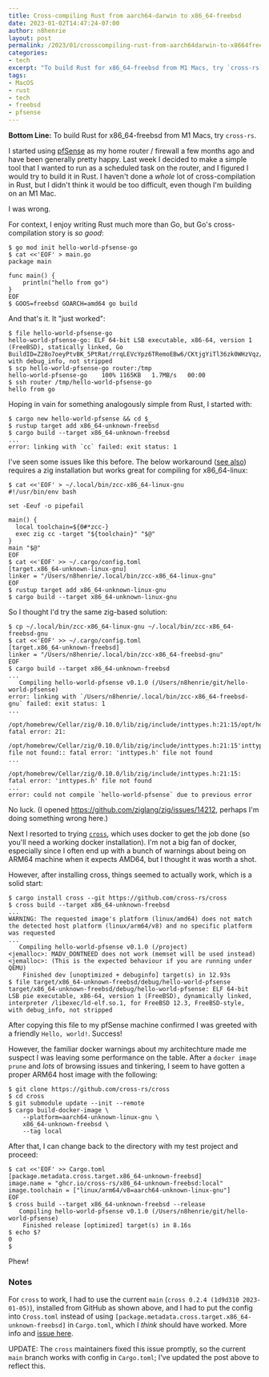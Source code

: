 ```yaml
---
title: Cross-compiling Rust from aarch64-darwin to x86_64-freebsd
date: 2023-01-02T14:47:24-07:00
author: n8henrie
layout: post
permalink: /2023/01/crosscompiling-rust-from-aarch64darwin-to-x8664freebsd/
categories:
- tech
excerpt: "To build Rust for x86_64-freebsd from M1 Macs, try `cross-rs`."
tags:
- MacOS
- rust
- tech
- freebsd
- pfsense
---
```

**Bottom Line:** To build Rust for x86_64-freebsd from M1 Macs, try `cross-rs`.
<!--more-->

I started using [pfSense][0] as my home router / firewall a few months ago and
have been generally pretty happy. Last week I decided to make a simple tool
that I wanted to run as a scheduled task on the router, and I figured I would
try to build it in Rust. I haven't done a *whole* lot of cross-compilation in
Rust, but I didn't think it would be too difficult, even though I'm building on
an M1 Mac.

I was wrong.

For context, I enjoy writing Rust much more than Go, but Go's cross-compilation
story is *so good*:

```console
$ go mod init hello-world-pfsense-go
$ cat <<'EOF' > main.go
package main

func main() {
	println("hello from go")
}
EOF
$ GOOS=freebsd GOARCH=amd64 go build
```

And that's it. It "just worked":

```console
$ file hello-world-pfsense-go
hello-world-pfsense-go: ELF 64-bit LSB executable, x86-64, version 1 (FreeBSD), statically linked, Go BuildID=Z28o7oeyPtvBK_5PtRat/rrqLEVcYpz6TRemoEBw6/CKtjgYiTl36zk0WHzVqz/8Zb3Xo6ZzG3NTDrESVXO, with debug_info, not stripped
$ scp hello-world-pfsense-go router:/tmp
hello-world-pfsense-go    100% 1165KB   1.7MB/s   00:00
$ ssh router /tmp/hello-world-pfsense-go
hello from go
```

Hoping in vain for something analogously simple from Rust, I started with:

```console
$ cargo new hello-world-pfsense && cd $_
$ rustup target add x86_64-unknown-freebsd
$ cargo build --target x86_64-unknown-freebsd
...
error: linking with `cc` failed: exit status: 1
```

I've seen some issues like this before. The below workaround ([see also][1])
requires a zig installation but works great for compiling for x86_64-linux:

```console
$ cat <<'EOF' > ~/.local/bin/zcc-x86_64-linux-gnu
#!/usr/bin/env bash

set -Eeuf -o pipefail

main() {
  local toolchain=${0#*zcc-}
  exec zig cc -target "${toolchain}" "$@"
}
main "$@"
EOF
$ cat <<'EOF' >> ~/.cargo/config.toml
[target.x86_64-unknown-linux-gnu]
linker = "/Users/n8henrie/.local/bin/zcc-x86_64-linux-gnu"
EOF
$ rustup target add x86_64-unknown-linux-gnu
$ cargo build --target x86_64-unknown-linux-gnu
```

So I thought I'd try the same zig-based solution:

```console
$ cp ~/.local/bin/zcc-x86_64-linux-gnu ~/.local/bin/zcc-x86_64-freebsd-gnu
$ cat <<'EOF' >> ~/.cargo/config.toml
[target.x86_64-unknown-freebsd]
linker = "/Users/n8henrie/.local/bin/zcc-x86_64-freebsd-gnu"
EOF
$ cargo build --target x86_64-unknown-freebsd
...
   Compiling hello-world-pfsense v0.1.0 (/Users/n8henrie/git/hello-world-pfsense)
error: linking with `/Users/n8henrie/.local/bin/zcc-x86_64-freebsd-gnu` failed: exit status: 1
...
          /opt/homebrew/Cellar/zig/0.10.0/lib/zig/include/inttypes.h:21:15/opt/homebrew/Cellar/zig/0.10.0/lib/zig/libunwind/src/config.h: fatal error: 21:
          /opt/homebrew/Cellar/zig/0.10.0/lib/zig/include/inttypes.h:21:15'inttypes.h' file not found:: fatal error: 'inttypes.h' file not found
...
          /opt/homebrew/Cellar/zig/0.10.0/lib/zig/include/inttypes.h:21:15: fatal error: 'inttypes.h' file not found
...
error: could not compile `hello-world-pfsense` due to previous error
```

No luck. (I opened <https://github.com/ziglang/zig/issues/14212>, perhaps I'm
doing something wrong here.)

Next I resorted to trying [`cross`][2], which uses docker to get the job done
(so you'll need a working docker installation). I'm not a big fan of docker,
especially since I often end up with a bunch of warnings about being on ARM64
machine when it expects AMD64, but I thought it was worth a shot.

However, after installing cross, things seemed to actually work, which is a
solid start:

```console
$ cargo install cross --git https://github.com/cross-rs/cross
$ cross build --target x86_64-unknown-freebsd
...
WARNING: The requested image's platform (linux/amd64) does not match the detected host platform (linux/arm64/v8) and no specific platform was requested
...
   Compiling hello-world-pfsense v0.1.0 (/project)
<jemalloc>: MADV_DONTNEED does not work (memset will be used instead)
<jemalloc>: (This is the expected behaviour if you are running under QEMU)
    Finished dev [unoptimized + debuginfo] target(s) in 12.93s
$ file target/x86_64-unknown-freebsd/debug/hello-world-pfsense
target/x86_64-unknown-freebsd/debug/hello-world-pfsense: ELF 64-bit LSB pie executable, x86-64, version 1 (FreeBSD), dynamically linked, interpreter /libexec/ld-elf.so.1, for FreeBSD 12.3, FreeBSD-style, with debug_info, not stripped
```

After copying this file to my pfSense machine confirmed I was greeted with a
friendly `Hello, world!`. Success!

However, the familiar docker warnings about my architechture made me suspect I
was leaving some performance on the table. After a `docker image prune` and
*lots* of browsing issues and tinkering, I seem to have gotten a proper ARM64
host image with the following:

```console
$ git clone https://github.com/cross-rs/cross
$ cd cross
$ git submodule update --init --remote
$ cargo build-docker-image \
    --platform=aarch64-unknown-linux-gnu \
    x86_64-unknown-freebsd \
    --tag local
```

After that, I can change back to the directory with my test project and
proceed:

```console
$ cat <<'EOF' >> Cargo.toml
[package.metadata.cross.target.x86_64-unknown-freebsd]
image.name = "ghcr.io/cross-rs/x86_64-unknown-freebsd:local"
image.toolchain = ["linux/arm64/v8=aarch64-unknown-linux-gnu"]
EOF
$ cross build --target x86_64-unknown-freebsd --release
   Compiling hello-world-pfsense v0.1.0 (/Users/n8henrie/git/hello-world-pfsense)
    Finished release [optimized] target(s) in 8.16s
$ echo $?
0
$
```

Phew!

### Notes

For `cross` to work, I had to use the current `main` (`cross 0.2.4 (1d9d310
2023-01-05)`), installed from GitHub as shown above, and I had to put the
config into `Cross.toml` instead of using
`[package.metadata.cross.target.x86_64-unknown-freebsd]` in `Cargo.toml`, which
I *think* should have worked. More info and [issue here][3].

UPDATE: The `cross` maintainers fixed this issue promptly, so the current
`main` branch works with config in `Cargo.toml`; I've updated the post above to
reflect this.

[0]: https://www.pfsense.org/
[1]: https://actually.fyi/posts/zig-makes-rust-cross-compilation-just-work/
[2]: https://github.com/cross-rs/cross/
[3]: https://github.com/cross-rs/cross/issues/1182
